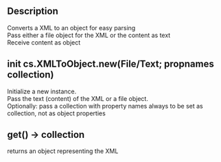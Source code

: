 ﻿<!-- Type your summary here -->
## Description

Converts a XML to an object for easy parsing  
Pass either a file object for the XML or the content as text  
Receive content as object

			

## init   cs.XMLToObject.new(File/Text; propnames collection)
Initialize a new instance.  
Pass the text (content) of the XML or a file object.  
Optionally: pass a collection with property names always to be set as collection, not as object properties

## get() -> collection
returns an object representing the XML
